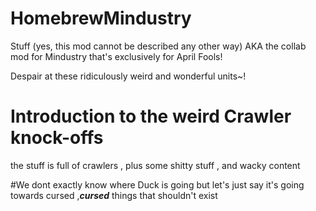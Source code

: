 # HomebrewMindustry
Stuff (yes, this mod cannot be described any other way)
AKA the collab mod for Mindustry that's exclusively for April Fools!

Despair at these ridiculously weird and wonderful units~!

# Introduction to the weird Crawler knock-offs
the stuff is full of crawlers , plus some shitty stuff , and wacky content

#We dont exactly know where Duck is going but let's just say it's going towards cursed ,***cursed*** things that shouldn't exist

